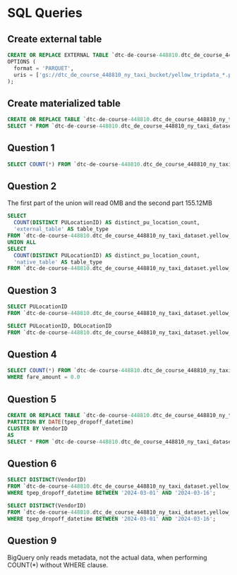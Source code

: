 # SQL Queries

## Create external table
```sql
CREATE OR REPLACE EXTERNAL TABLE `dtc-de-course-448810.dtc_de_course_448810_ny_taxi_dataset.yellow_taxi_trips`
OPTIONS (
  format = 'PARQUET',
  uris = ['gs://dtc_de_course_448810_ny_taxi_bucket/yellow_tripdata_*.parquet']
);
```

## Create materialized table
```sql
CREATE OR REPLACE TABLE `dtc-de-course-448810.dtc_de_course_448810_ny_taxi_dataset.yellow_taxi_trips_nonpartitioned` AS
SELECT * FROM `dtc-de-course-448810.dtc_de_course_448810_ny_taxi_dataset.yellow_taxi_trips`;
```

## Question 1
```sql
SELECT COUNT(*) FROM `dtc-de-course-448810.dtc_de_course_448810_ny_taxi_dataset.yellow_taxi_trips`;
```

## Question 2
The first part of the union will read 0MB and the second part 155.12MB
```sql
SELECT 
  COUNT(DISTINCT PULocationID) AS distinct_pu_location_count,
  'external_table' AS table_type
FROM `dtc-de-course-448810.dtc_de_course_448810_ny_taxi_dataset.yellow_taxi_trips`
UNION ALL
SELECT 
  COUNT(DISTINCT PULocationID) AS distinct_pu_location_count,
  'native_table' AS table_type
FROM `dtc-de-course-448810.dtc_de_course_448810_ny_taxi_dataset.yellow_taxi_trips_nonpartitioned`;
```

## Question 3
```sql
SELECT PULocationID 
FROM `dtc-de-course-448810.dtc_de_course_448810_ny_taxi_dataset.yellow_taxi_trips_nonpartitioned`;
```
```sql
SELECT PULocationID, DOLocationID 
FROM `dtc-de-course-448810.dtc_de_course_448810_ny_taxi_dataset.yellow_taxi_trips_nonpartitioned`;
```

## Question 4
```sql
SELECT COUNT(*) FROM `dtc-de-course-448810.dtc_de_course_448810_ny_taxi_dataset.yellow_taxi_trips_nonpartitioned`
WHERE fare_amount = 0.0
```

## Question 5
```sql
CREATE OR REPLACE TABLE `dtc-de-course-448810.dtc_de_course_448810_ny_taxi_dataset.yellow_taxi_trips_partitioned`
PARTITION BY DATE(tpep_dropoff_datetime)
CLUSTER BY VendorID
AS
SELECT * FROM `dtc-de-course-448810.dtc_de_course_448810_ny_taxi_dataset.yellow_taxi_trips_nonpartitioned`;
```

## Question 6
```sql
SELECT DISTINCT(VendorID)
FROM `dtc-de-course-448810.dtc_de_course_448810_ny_taxi_dataset.yellow_taxi_trips_nonpartitioned`
WHERE tpep_dropoff_datetime BETWEEN '2024-03-01' AND '2024-03-16';
```
```sql
SELECT DISTINCT(VendorID)
FROM `dtc-de-course-448810.dtc_de_course_448810_ny_taxi_dataset.yellow_taxi_trips_partitioned`
WHERE tpep_dropoff_datetime BETWEEN '2024-03-01' AND '2024-03-16';
```
## Question 9
BigQuery only reads metadata, not the actual data, when performing COUNT(*) without WHERE clause.
